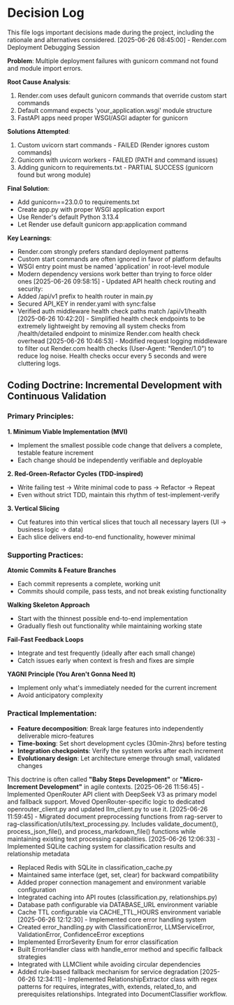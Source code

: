 # Decision Log

This file logs important decisions made during the project, including the rationale and alternatives considered.
[2025-06-26 08:45:00] - Render.com Deployment Debugging Session

**Problem**: Multiple deployment failures with gunicorn command not found and module import errors.

**Root Cause Analysis**: 
1. Render.com uses default gunicorn commands that override custom start commands
2. Default command expects 'your_application.wsgi' module structure
3. FastAPI apps need proper WSGI/ASGI adapter for gunicorn

**Solutions Attempted**:
1. Custom uvicorn start commands - FAILED (Render ignores custom commands)
2. Gunicorn with uvicorn workers - FAILED (PATH and command issues)
3. Adding gunicorn to requirements.txt - PARTIAL SUCCESS (gunicorn found but wrong module)

**Final Solution**: 
- Add gunicorn==23.0.0 to requirements.txt
- Create app.py with proper WSGI application export
- Use Render's default Python 3.13.4
- Let Render use default gunicorn app:application command

**Key Learnings**:
- Render.com strongly prefers standard deployment patterns
- Custom start commands are often ignored in favor of platform defaults
- WSGI entry point must be named 'application' in root-level module
- Modern dependency versions work better than trying to force older ones
[2025-06-26 09:58:15] - Updated API health check routing and security:
- Added /api/v1 prefix to health router in main.py
- Secured API_KEY in render.yaml with sync:false
- Verified auth middleware health check paths match /api/v1/health
[2025-06-26 10:42:20] - Simplified health check endpoints to be extremely lightweight by removing all system checks from /health/detailed endpoint to minimize Render.com health check overhead
[2025-06-26 10:46:53] - Modified request logging middleware to filter out Render.com health checks (User-Agent: "Render/1.0") to reduce log noise. Health checks occur every 5 seconds and were cluttering logs.

## Coding Doctrine: **Incremental Development with Continuous Validation**

### Primary Principles:

**1. Minimum Viable Implementation (MVI)**
- Implement the smallest possible code change that delivers a complete, testable feature increment
- Each change should be independently verifiable and deployable

**2. Red-Green-Refactor Cycles (TDD-inspired)**
- Write failing test → Write minimal code to pass → Refactor → Repeat
- Even without strict TDD, maintain this rhythm of test-implement-verify

**3. Vertical Slicing**
- Cut features into thin vertical slices that touch all necessary layers (UI → business logic → data)
- Each slice delivers end-to-end functionality, however minimal

### Supporting Practices:

**Atomic Commits & Feature Branches**
- Each commit represents a complete, working unit
- Commits should compile, pass tests, and not break existing functionality

**Walking Skeleton Approach**
- Start with the thinnest possible end-to-end implementation
- Gradually flesh out functionality while maintaining working state

**Fail-Fast Feedback Loops**
- Integrate and test frequently (ideally after each small change)
- Catch issues early when context is fresh and fixes are simple

**YAGNI Principle (You Aren't Gonna Need It)**
- Implement only what's immediately needed for the current increment
- Avoid anticipatory complexity

### Practical Implementation:

- **Feature decomposition**: Break large features into independently deliverable micro-features
- **Time-boxing**: Set short development cycles (30min-2hrs) before testing
- **Integration checkpoints**: Verify the system works after each increment
- **Evolutionary design**: Let architecture emerge through small, validated changes

This doctrine is often called **"Baby Steps Development"** or **"Micro-Increment Development"** in agile contexts.
[2025-06-26 11:56:45] - Implemented OpenRouter API client with DeepSeek V3 as primary model and fallback support. Moved OpenRouter-specific logic to dedicated openrouter_client.py and updated llm_client.py to use it.
[2025-06-26 11:59:45] - Migrated document preprocessing functions from rag-server to rag-classification/utils/text_processing.py. Includes validate_document(), process_json_file(), and process_markdown_file() functions while maintaining existing text processing capabilities.
[2025-06-26 12:06:33] - Implemented SQLite caching system for classification results and relationship metadata
- Replaced Redis with SQLite in classification_cache.py
- Maintained same interface (get, set, clear) for backward compatibility
- Added proper connection management and environment variable configuration
- Integrated caching into API routes (classification.py, relationships.py)
- Database path configurable via DATABASE_URL environment variable
- Cache TTL configurable via CACHE_TTL_HOURS environment variable
[2025-06-26 12:12:30] - Implemented core error handling system
- Created error_handling.py with ClassificationError, LLMServiceError, ValidationError, ConfidenceError exceptions
- Implemented ErrorSeverity Enum for error classification
- Built ErrorHandler class with handle_error method and specific fallback strategies
- Integrated with LLMClient while avoiding circular dependencies
- Added rule-based fallback mechanism for service degradation
[2025-06-26 12:34:11] - Implemented RelationshipExtractor class with regex patterns for requires, integrates_with, extends, related_to, and prerequisites relationships. Integrated into DocumentClassifier workflow.